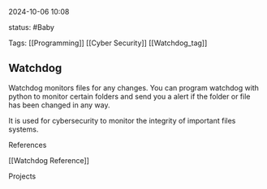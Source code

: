 2024-10-06 10:08

status: #Baby

Tags: [[Programming]] [[Cyber Security]] [[Watchdog_tag]]

## Watchdog

Watchdog monitors files for any changes. You can program watchdog with python to monitor certain folders and send you a alert if the folder or file has been changed in any way. 

It is used for cybersecurity to monitor the integrity of important files systems. 


References

[[Watchdog Reference]]


Projects
